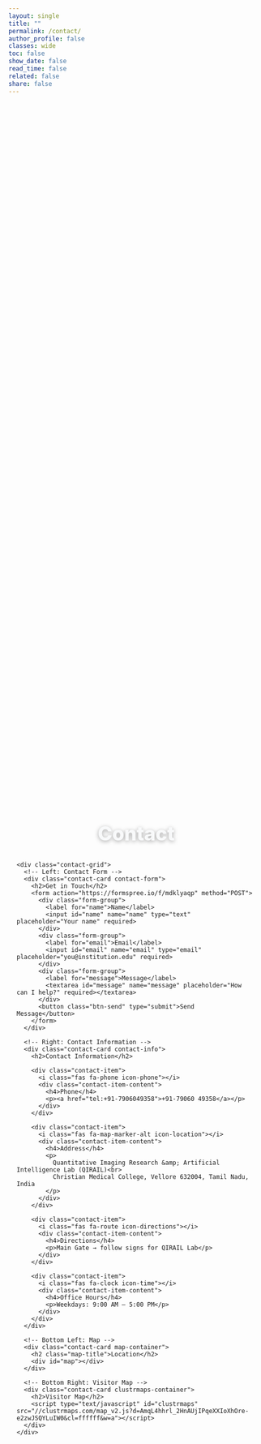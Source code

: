 ```yaml
---
layout: single
title: ""
permalink: /contact/
author_profile: false
classes: wide
toc: false
show_date: false
read_time: false
related: false
share: false
---
```


<!-- Vanta GLOBE background container -->
<div id="vanta-bg" aria-hidden="true"></div>

<style>
/* Hide unwanted Minimal Mistakes bits on this page */
.page__related, .post-navigation, .page-navigation, .pagination, .page__meta,
footer.site-footer, .page__footer, .page__footer-follow { display: none !important; }

/* Vanta background layer behind everything */
#vanta-bg { position: fixed; inset: 0; z-index: -1; }

/* Fallback if WebGL blocked or user prefers reduced motion */
body.vanta-fallback {
  background: radial-gradient(1200px 800px at 20% -10%, rgba(63,166,255,0.07), transparent 60%),
              radial-gradient(900px 600px at 110% 10%, rgba(255,255,255,0.04), transparent 60%),
              #240101;
}

/* Page layout */
.contact-shell { padding: 2rem 1rem 1.5rem; min-height: 100vh; display: flex; flex-direction: column; justify-content: center; }
.contact-wrap { width: 100%; max-width: 1100px; margin: 0 auto; }
h1 { text-align: center; margin: 0 0 2rem; font-size: 2.4rem; font-weight: 800; color: #f8f9fa; text-shadow: 0 2px 8px rgba(0,0,0,0.35); }

/* Grid */
.contact-grid { display: grid; grid-template-columns: 1fr 1fr; gap: 1.25rem; }
@media (max-width: 900px){ .contact-grid { grid-template-columns: 1fr; } }

/* Cards */
.contact-card {
  background: rgba(255, 255, 255, 0.92);
  backdrop-filter: blur(10px);
  border: 1px solid rgba(255,255,255,0.25);
  border-radius: 20px;
  box-shadow: 0 12px 40px rgba(0,0,0,0.18);
  padding: 2.25rem;
  transition: transform .35s ease, box-shadow .35s ease;
  position: relative; overflow: hidden;
}
.contact-card::before {
  content:""; position:absolute; top:0; left:-100%; width:100%; height:100%;
  background: linear-gradient(90deg, transparent, rgba(63,166,255,0.12), transparent);
  transition:left .6s ease;
}
.contact-card:hover { transform: translateY(-4px); box-shadow: 0 18px 56px rgba(0,0,0,0.22); }
.contact-card:hover::before { left: 100%; }
.contact-card h2 { margin: 0 0 1.1rem; font-size: 1.0rem; color: #222; font-weight: 800; }

/* Form */
.form-group { margin-bottom: 1.1rem; }
.form-group label { display:block; margin:0 0 .45rem; font-weight:700; color:#222; }
.form-group input, .form-group textarea {
  width:100%; padding:12px 16px; font-size:12px; background: rgba(255,255,255,0.96);
  border:2px solid rgba(63,166,255,0.25); border-radius:12px; transition: all .25s ease; box-sizing: border-box;
}
.form-group textarea { min-height: 120px; resize: vertical; }
.form-group input:focus, .form-group textarea:focus {
  outline:0; border-color:#3fa6ff; box-shadow: 0 0 0 4px rgba(63,166,255,0.15); transform: translateY(-1px);
}
.btn-send {
  background: linear-gradient(135deg, #3fa6ff, #1e73c9);
  color:#fff; border:0; cursor:pointer; padding:14px 28px; border-radius: 999px; font-weight:800; font-size:16px;
  transition: transform .2s ease, box-shadow .2s ease;
}
.btn-send:hover { transform: translateY(-2px); box-shadow: 0 10px 24px rgba(63,166,255,.35); }
.btn-send:active { transform: translateY(0); }

/* Info items */
.contact-item {
  display:flex; align-items:flex-start; gap:1rem; padding:1rem; border-radius:12px;
  background: rgba(255,255,255,0.9); border:1px solid rgba(63,166,255,0.15);
  box-shadow: 0 6px 22px rgba(0,0,0,0.08); margin-bottom:1rem; transition: transform .25s ease, background .25s ease;
}
.contact-item:hover { transform: translateX(8px); background: rgba(255,255,255,0.97); }
.contact-item i { width:28px; text-align:center; font-size:1.5rem; margin-top:.2rem; }
.contact-item .icon-phone { color:#28a745; }
.contact-item .icon-location { color:#6f42c1; }
.contact-item .icon-directions { color:#fd7e14; }
.contact-item .icon-time { color:#17a2b8; }
.contact-item-content h4 { margin:0 0 .25rem; font-size:1.05rem; font-weight:800; }
.contact-item-content p { margin:0; color:#5f6770; line-height:1.55; }
.contact-item a { color:#1e73c9; text-decoration:none; font-weight:700; }
.contact-item a:hover { text-decoration: underline; }

/* Map block */
.map-container .map-title { margin: 0 0 .5rem; font-weight: 900; }
#map { height:300px; width:100%; border-radius:16px; border:1px solid rgba(63,166,255,0.2); transition: box-shadow .25s ease; }
#map:hover { box-shadow: 0 10px 28px rgba(0,0,0,0.12); }

/* Motion accessibility */
@media (prefers-reduced-motion: reduce){
  * { animation: none !important; transition: none !important; }
}
</style>

<!-- Font Awesome for icons -->
<link rel="stylesheet" href="https://cdnjs.cloudflare.com/ajax/libs/font-awesome/6.5.2/css/all.min.css" referrerpolicy="no-referrer">

<div class="contact-shell">
  <div class="contact-wrap">
    <h1>Contact</h1>

    <div class="contact-grid">
      <!-- Left: Contact Form -->
      <div class="contact-card contact-form">
        <h2>Get in Touch</h2>
        <form action="https://formspree.io/f/mdklyaqp" method="POST">
          <div class="form-group">
            <label for="name">Name</label>
            <input id="name" name="name" type="text" placeholder="Your name" required>
          </div>
          <div class="form-group">
            <label for="email">Email</label>
            <input id="email" name="email" type="email" placeholder="you@institution.edu" required>
          </div>
          <div class="form-group">
            <label for="message">Message</label>
            <textarea id="message" name="message" placeholder="How can I help?" required></textarea>
          </div>
          <button class="btn-send" type="submit">Send Message</button>
        </form>
      </div>

      <!-- Right: Contact Information -->
      <div class="contact-card contact-info">
        <h2>Contact Information</h2>

        <div class="contact-item">
          <i class="fas fa-phone icon-phone"></i>
          <div class="contact-item-content">
            <h4>Phone</h4>
            <p><a href="tel:+91-7906049358">+91-79060 49358</a></p>
          </div>
        </div>

        <div class="contact-item">
          <i class="fas fa-map-marker-alt icon-location"></i>
          <div class="contact-item-content">
            <h4>Address</h4>
            <p>
              Quantitative Imaging Research &amp; Artificial Intelligence Lab (QIRAIL)<br>
              Christian Medical College, Vellore 632004, Tamil Nadu, India
            </p>
          </div>
        </div>

        <div class="contact-item">
          <i class="fas fa-route icon-directions"></i>
          <div class="contact-item-content">
            <h4>Directions</h4>
            <p>Main Gate → follow signs for QIRAIL Lab</p>
          </div>
        </div>

        <div class="contact-item">
          <i class="fas fa-clock icon-time"></i>
          <div class="contact-item-content">
            <h4>Office Hours</h4>
            <p>Weekdays: 9:00 AM – 5:00 PM</p>
          </div>
        </div>
      </div>

      <!-- Bottom Left: Map -->
      <div class="contact-card map-container">
        <h2 class="map-title">Location</h2>
        <div id="map"></div>
      </div>

      <!-- Bottom Right: Visitor Map -->
      <div class="contact-card clustrmaps-container">
        <h2>Visitor Map</h2>
        <script type="text/javascript" id="clustrmaps" src="//clustrmaps.com/map_v2.js?d=AmqL4hhrl_2HnAUjIPqeXXIoXhOre-e2zwJSQYLuIW0&cl=ffffff&w=a"></script>
      </div>
    </div>
  </div>
</div>

<!-- Leaflet CSS/JS -->
<link rel="stylesheet" href="https://unpkg.com/leaflet@1.9.4/dist/leaflet.css"/>
<script src="https://unpkg.com/leaflet@1.9.4/dist/leaflet.js" defer></script>

<!-- three.js r134 + Vanta GLOBE -->
<script src="https://cdnjs.cloudflare.com/ajax/libs/three.js/r134/three.min.js" defer></script>
<script src="https://cdn.jsdelivr.net/npm/vanta@latest/dist/vanta.globe.min.js" defer></script>

<script>
(function () {
  function initMap(){
    if (!window.L) return;
    const map = L.map('map').setView([12.9249, 79.1382], 15);
    L.tileLayer('https://{s}.tile.openstreetmap.org/{z}/{x}/{y}.png', {
      attribution: '© OpenStreetMap contributors'
    }).addTo(map);
    const marker = L.marker([12.9249, 79.1382]).addTo(map);
    marker.bindPopup('<b>Christian Medical College</b><br>QIRAIL Lab<br>Vellore, Tamil Nadu').openPopup();
    L.circle([12.9249, 79.1382], { color:'#3fa6ff', fillColor:'#3fa6ff', fillOpacity:0.10, radius:300 }).addTo(map);
  }

  function startVanta(){
    const prefersReduced = window.matchMedia && window.matchMedia('(prefers-reduced-motion: reduce)').matches;
    if (prefersReduced || !window.VANTA || !window.THREE) {
      document.body.classList.add('vanta-fallback');
      return;
    }
    // Keep a reference for cleanup on navigation
    window.__vanta = VANTA.GLOBE({
      el: "#vanta-bg",
      mouseControls: true,
      touchControls: true,
      gyroControls: false,
      minHeight: 200.00,
      minWidth: 200.00,
      scale: 1.00,
      scaleMobile: 1.00,
      color: 0x3fa6ff,
      color2: 0xffffff,
      size: 1.30,
      backgroundColor: 0x240101
    });
  }

  window.addEventListener('load', function(){
    initMap();
    startVanta();
  });

  window.addEventListener('beforeunload', function(){
    if (window.__vanta && __vanta.destroy) __vanta.destroy();
  });
})();
</script>
